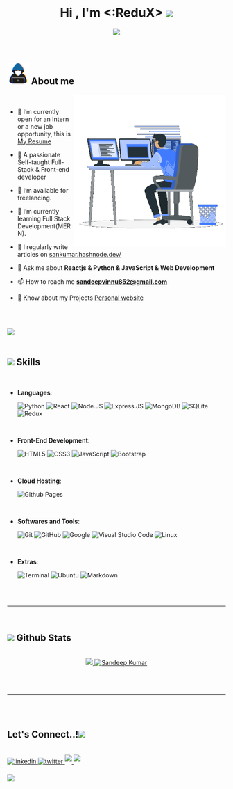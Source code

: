 
<h1 align="center"><b>Hi , I'm <:ReduX> </b><img src="https://media.giphy.com/media/hvRJCLFzcasrR4ia7z/giphy.gif" width="35"></h1>

<p align="center">
  <a href="#"><img src="https://readme-typing-svg.herokuapp.com?font=Time+New+Roman&color=cyan&size=25&center=true&vCenter=true&width=600&height=100&lines=Welcome+To+My+GitHub+Profile..&hearts;++;Self-taught+Full-Stack+Developer(MERN),;Masters+in+Computer+Applications+Student,;Open+Source+Newbie,;Active+Learner,;Love+to+learn+new+stuffs..<3"></a>
</p>


<br>



	
## <picture><img src = "https://github.com/0xAbdulKhalid/0xAbdulKhalid/raw/main/assets/mdImages/about_me.gif" width = 50px></picture> **About me**

<picture> <img align="right" src="https://github.com/0xAbdulKhalid/0xAbdulKhalid/raw/main/assets/mdImages/Right_Side.gif" width = 350px></picture>

<br>

- 🔭 I’m currently open for an Intern or a new job opportunity, this is <a href="https://drive.google.com/file/d/1h_G8md5gbwK4F2C-zs-37fHHNCohKl4q/view?usp=sharing" target="blank">My Resume</a>

- 🌱 A passionate Self-taught Full-Stack & Front-end developer

- 🤝 I’m available for freelancing.

- 🌱 I’m currently learning Full Stack Development(MERN).

- 📝 I regularly write articles on [sankumar.hashnode.dev/](https://sankumar.hashnode.dev/)

- 💬 Ask me about **Reactjs & Python & JavaScript & Web Development**

- 📫 How to reach me **sandeepvinnu852@gmail.com**

- 📄 Know about my Projects <a href="https://sandeepkumarportfolio.netlify.app" target="blank">Personal website</a>

    
<br><br>

<img src="https://user-images.githubusercontent.com/73097560/115834477-dbab4500-a447-11eb-908a-139a6edaec5c.gif"><br><br>

## <img src="https://media2.giphy.com/media/QssGEmpkyEOhBCb7e1/giphy.gif?cid=ecf05e47a0n3gi1bfqntqmob8g9aid1oyj2wr3ds3mg700bl&rid=giphy.gif" width ="25"><b> Skills</b>
<br>

<p align="center">

- **Languages**:
    
    ![Python](https://img.shields.io/badge/Python%20-%2314354C.svg?style=for-the-badge&logo=python&logoColor=white)
    ![React](https://img.shields.io/badge/React%20-%232370ED.svg?style=for-the-badge&logo=react&logoColor=white)
    ![Node.JS](https://img.shields.io/badge/Node.JS%20-%232370ED.svg?style=for-the-badge&logo=node.js&logoColor=white)
    ![Express.JS](https://img.shields.io/badge/Express.JS%20-%2300599C.svg?style=for-the-badge&logo=express.js%2B%2B&logoColor=white)
    ![MongoDB](https://img.shields.io/badge/MongoDB%20-%2314354C.svg?style=for-the-badge&logo=mongodb&logoColor=white)
    ![SQLite](https://img.shields.io/badge/SQLite%20-%232370ED.svg?style=for-the-badge&logo=sqlite&logoColor=white)
    ![Redux](https://img.shields.io/badge/Redux%20-%232370ED.svg?style=for-the-badge&logo=redux&logoColor=white)

<br>   
    
- **Front-End Development**:

   ![HTML5](https://img.shields.io/badge/HTML5%20-%23E34F26.svg?style=for-the-badge&logo=html5&logoColor=white)
   ![CSS3](https://img.shields.io/badge/CSS%20-%231572B6.svg?style=for-the-badge&logo=css3&logoColor=white)
   ![JavaScript](https://img.shields.io/badge/JavaScript%20-%23F7DF1E.svg?style=for-the-badge&logo=javascript&logoColor=black)
   ![Bootstrap](https://img.shields.io/badge/Bootstrap%20-%2300599C.svg?style=for-the-badge&logo=bootstrap%2B%2B&logoColor=white)

<br>

- **Cloud Hosting**:

    ![Github Pages](https://img.shields.io/badge/GitHub%20Pages-%23327FC7.svg?style=for-the-badge&logo=github&logoColor=white)
    
<br>

- **Softwares and Tools**:

    ![Git](https://img.shields.io/badge/git-%23F05033.svg?style=for-the-badge&logo=git&logoColor=white)
    ![GitHub](https://img.shields.io/badge/github-%23121011.svg?style=for-the-badge&logo=github&logoColor=white)
    ![Google](https://img.shields.io/badge/google-%234285F4.svg?style=for-the-badge&logo=google&logoColor=white)
    ![Visual Studio Code](https://img.shields.io/badge/Visual%20Studio%20Code-0078d7.svg?style=for-the-badge&logo=visual-studio-code&logoColor=white)
    ![Linux](https://img.shields.io/badge/Linux-FCC624?style=for-the-badge&logo=linux&logoColor=black) 

<br>

- **Extras**:

    ![Terminal](https://img.shields.io/badge/Terminal-%23054020?style=for-the-badge&logo=gnu-bash&logoColor=white)
    ![Ubuntu](https://img.shields.io/badge/Ubuntu-%23054020?style=for-the-badge&logo=ubuntu&logoColor=white)
    ![Markdown](https://img.shields.io/badge/markdown-%23000000.svg?style=for-the-badge&logo=markdown&logoColor=white)   


</p>

<br>
<br>

-----

<br>


## <img src="https://media.giphy.com/media/iY8CRBdQXODJSCERIr/giphy.gif" width="35"><b> Github Stats </b>
<br>

<div align="center">

<a href="https://github.com/sandeepvinnu/">
  <img src="https://github-readme-stats.vercel.app/api?username=sandeepvinnu&include_all_commits=true&count_private=true&show_icons=true&line_height=20&title_color=7A7ADB&icon_color=2234AE&text_color=D3D3D3&bg_color=0,000000,130F40" width="450"/>
  <img src="https://github-readme-stats.vercel.app/api/top-langs?username=sandeepvinnu&show_icons=true&locale=en&layout=compact&line_height=20&title_color=7A7ADB&icon_color=2234AE&text_color=D3D3D3&bg_color=0,000000,130F40" width="375"  alt="Sandeep Kumar"/>

</a>
</div>

<br>
<br>
<br>

-----

<br>
<br>

## <b> Let's Connect..!</b><img src="https://github.com/sandeepvinnu/sandeepvinnu/raw/main/assets/mdImages/handshake.gif" width ="80">
<br>
<div align='left'>

<a href="https://linkedin.com/in/sankumar29" target="_blank">
<img src="https://img.shields.io/badge/linkedin:  sankumar29-%2300acee.svg?color=405DE6&style=for-the-badge&logo=linkedin&logoColor=white" alt=linkedin             style="margin-bottom: 5px;"/>
</a>

<a href="https://twitter.com/sankumar_29" target="_blank">
<img src="https://img.shields.io/badge/twitter:  sankumar_29-%2300acee.svg?color=1DA1F2&style=for-the-badge&logo=twitter&logoColor=white" alt=twitter style="margin-bottom: 5px;"/>
</a>

<a href="mailto:sandeepvinnu852@gmail.com" target="_blank">
<img src="https://img.shields.io/badge/gmail:  sanKumar29-%23EA4335.svg?style=for-the-badge&logo=gmail&logoColor=white" t=mail style="margin-bottom: 5px;" />
</a>

<a href="mailto:0xabdulkhalid@gmail.com" target="_blank">
<img src="https://img.shields.io/badge/gmail:  sankumar29-%23EA4335.svg?style=for-the-badge&logo=gmail&logoColor=white" t=mail style="margin-bottom: 5px;" />
</a>

    
</div>

<br>
<img src="https://user-images.githubusercontent.com/73097560/115834477-dbab4500-a447-11eb-908a-139a6edaec5c.gif">
<br>
<br>
<br>

